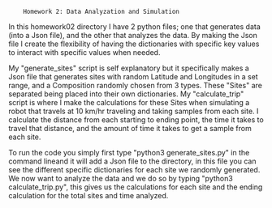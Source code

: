 		Homework 2: Data Analyzation and Simulation

In this homework02 directory I have 2 python files; one that generates data
(into a Json file), and the other that analyzes the data. By making the Json
file I create the flexibility of having the dictionaries with specific key 
values to interact with specific values when needed.

My "generate_sites" script is self explanatory but it specifically makes a 
Json file that generates sites with random Latitude and Longitudes in a set 
range, and a Composition randomly chosen from 3 types. These "Sites" are 
separated being placed into their own dictionaries. 
My "calculate_trip" script is where I make the calculations for these Sites 
when simulating a robot that travels at 10 km/hr traveling and taking 
samples from each site. I calculate the distance from each starting to 
ending point, the time it takes to travel that distance, and the amount of 
time it takes to get a sample from each site.

To run the code you simply first type "python3 generate_sites.py" in the 
command lineand it will add a Json file to the directory, in this file you 
can see the different specific dictionaries for each site we randomly 
generated. We now want to analyze the data and we do so by typing 
"python3 calculate_trip.py", this gives us the calculations for each site
and the ending calculation for the total sites and time analyzed.
